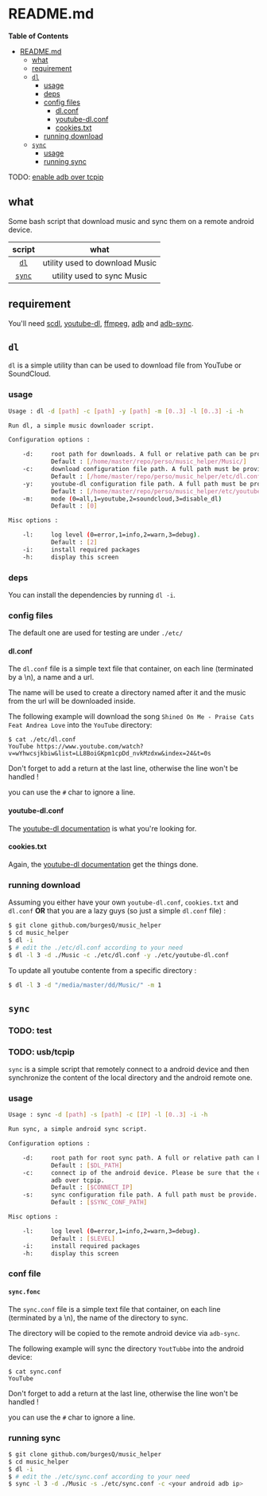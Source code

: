 # README.md

<!-- markdown-toc start - Don't edit this section. Run M-x markdown-toc-refresh-toc -->
**Table of Contents**

- [README.md](#readmemd)
    - [what](#what)
    - [requirement](#requirement)
    - [`dl`](#dl)
        - [usage](#usage)
        - [deps](#deps)
        - [config files](#config-files)
            - [dl.conf](#dlconf)
            - [youtube-dl.conf](#youtube-dlconf)
            - [cookies.txt](#cookiestxt)
        - [running download](#running-download)
    - [`sync`](#sync)
        - [usage](#usage-1)
        - [running sync](#running-sync)

<!-- markdown-toc end -->

TODO: [enable adb over tcpip](7)

## what

Some bash script that download music and sync them on a remote android device.

| script          | what                           |
| :-:             | :-:                            |
| [`dl`](#dl)     | utility used to download Music |
| [`sync`](#sync) | utility used to sync Music     |

## requirement

You'll need [scdl](1), [youtube-dl](2), [ffmpeg](3), [adb](4) and [adb-sync](5).

## `dl`

`dl` is a simple utility than can be used to download file from YouTube or SoundCloud.

### usage

```bash
Usage : dl -d [path] -c [path] -y [path] -m [0..3] -l [0..3] -i -h

Run dl, a simple music downloader script.

Configuration options :

    -d:     root path for downloads. A full or relative path can be provide.
            Default : [/home/master/repo/perso/music_helper/Music/]
    -c:     download configuration file path. A full path must be provide.
            Default : [/home/master/repo/perso/music_helper/etc/dl.conf]
    -y:     youtube-dl configuration file path. A full path must be provide.
            Default : [/home/master/repo/perso/music_helper/etc/youtube-dl.conf]
    -m:     mode (0=all,1=youtube,2=soundcloud,3=disable_dl)
            Default : [0]

Misc options :

    -l:     log level (0=error,1=info,2=warn,3=debug).
            Default : [2]
    -i:     install required packages
    -h:     display this screen
```

### deps

You can install the dependencies by running `dl -i`.

### config files

The default one are used for testing are under `./etc/`

#### dl.conf

The `dl.conf` file is a simple text file that container, on each line (terminated by a \n), a name and a url.

The name will be used to create a directory named after it and the music from the url will be downloaded inside.

The following example will download the song `Shined On Me - Praise Cats Feat Andrea Love` into the `YouTube` directory:
```
$ cat ./etc/dl.conf
YouTube https://www.youtube.com/watch?v=wYhwcsjkbiw&list=LL8BoiGKpm1cpDd_nvkMzdxw&index=24&t=0s

```

Don't forget to add a return at the last line, otherwise the line won't be handled !

you can use the `#` char to ignore a line.

#### youtube-dl.conf

The [youtube-dl documentation](2) is what you're looking for.

#### cookies.txt

Again, the [youtube-dl documentation](6) get the things done.

### running download

Assuming you either have your own `youtube-dl.conf`, `cookies.txt` and `dl.conf` **OR** that you are a lazy guys (so just a simple `dl.conf` file) :

```bash
$ git clone github.com/burgesQ/music_helper
$ cd music_helper
$ dl -i
$ # edit the ./etc/dl.conf according to your need
$ dl -l 3 -d ./Music -c ./etc/dl.conf -y ./etc/youtube-dl.conf
```

To update all youtube contente from a specific directory :
```bash
$ dl -l 3 -d "/media/master/dd/Music/" -m 1
```

## `sync`

### TODO: test
### TODO: usb/tcpip

`sync` is a simple script that remotely connect to a android device and then synchronize the content of the local directory and the android remote one.

### usage

```bash
Usage : sync -d [path] -s [path] -c [IP] -l [0..3] -i -h

Run sync, a simple android sync script.

Configuration options :

    -d:     root path for root sync path. A full or relative path can be provide.<
            Default : [$DL_PATH]
    -c:     connect ip of the android device. Please be sure that the device support
            adb over tcpip.
            Default : [$CONNECT_IP]
    -s:     sync configuration file path. A full path must be provide.
            Default : [$SYNC_CONF_PATH]

Misc options :

    -l:     log level (0=error,1=info,2=warn,3=debug).
            Default : [$LEVEL]
    -i:     install required packages
    -h:     display this screen
```

### conf file

#### `sync.fonc`

The `sync.conf` file is a simple text file that container, on each line (terminated by a \n), the name of the directory to sync.

The directory will be copied to the remote android device via `adb-sync`.

The following example will sync the directory `YoutTubbe` into the android device:
```
$ cat sync.conf
YouTube

```

Don't forget to add a return at the last line, otherwise the line won't be handled !

you can use the `#` char to ignore a line.

### running sync

```bash
$ git clone github.com/burgesQ/music_helper
$ cd music_helper
$ dl -i
$ # edit the ./etc/sync.conf according to your need
$ sync -l 3 -d ./Music -s ./etc/sync.conf -c <your android adb ip>
```

[1]: https://github.com/flyingrub/scdl
[2]: https://github.com/ytdl-org/youtube-dl
[3]: https://ffmpeg.org/
[4]: https://developer.android.com/studio/command-line/adb
[5]: https://github.com/google/adb-sync
[6]: https://github.com/ytdl-org/youtube-dl#how-do-i-pass-cookies-to-youtube-dl
[7]: https://stackoverflow.com/questions/12251101/how-to-enable-adbd-to-listen-to-a-port-at-boot-time-in-android
